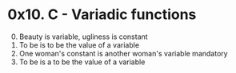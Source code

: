 0x10. C - Variadic functions
===========================

0. Beauty is variable, ugliness is constant
1. To be is to be the value of a variable
2. One woman's constant is another woman's variable
mandatory
3. To be is a to be the value of a variable

